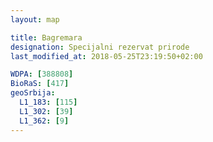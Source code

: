 ```yaml
---
layout: map

title: Bagremara
designation: Specijalni rezervat prirode
last_modified_at: 2018-05-25T23:19:50+02:00

WDPA: [388808]
BioRaS: [417]
geoSrbija:
  L1_183: [115]
  L1_302: [39]
  L1_362: [9]
---
```

